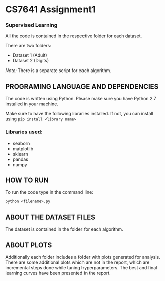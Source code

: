 # CS7641 Assignment1

### Supervised Learning

All the code is contained in the respective folder for each dataset.

There are two folders:

- Dataset 1 (Adult)
- Dataset 2 (Digits)

*Note:* There is a separate script for each algorithm.

## PROGRAMING LANGUAGE AND DEPENDENCIES

The code is written using Python. Please make sure you have Python 2.7 installed in your machine.

Make sure to have the following libraries installed. If not, you can install using ```pip install <library name>```

### Libraries used:
- seaborn
- matplotlib
- sklearn
- pandas
- numpy

## HOW TO RUN

To run the code type in the command line:

```python <filename>.py```

## ABOUT THE DATASET FILES

The dataset is contained in the folder for each algorithm.

## ABOUT PLOTS

Additionally each folder includes a folder with plots generated for analysis. There are some additional
plots which are not in the report, which are incremental steps done while tuning hyperparameters. The best
and final learning curves have been presented in the report.
